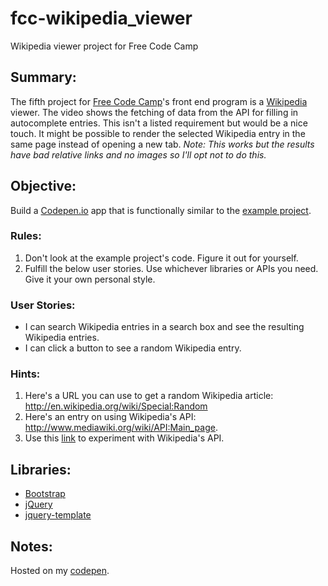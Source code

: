 # fcc-wikipedia_viewer
Wikipedia viewer project for Free Code Camp

## Summary:
The fifth project for [Free Code Camp](https://www.freecodecamp.com)'s front end program is a [Wikipedia](https://wikipedia.org) viewer.  The video shows the fetching of data from the API for filling in autocomplete entries.  This isn't a listed requirement but would be a nice touch.  It might be possible to render the selected Wikipedia entry in the same page instead of opening a new tab.  *Note: This works but the results have bad relative links and no images so I'll opt not to do this.*

## Objective:
Build a [Codepen.io](https://codepen.io) app that is functionally similar to the [example project](http://codepen.io/FreeCodeCamp/full/pgNRvJ).

### Rules:
1. Don't look at the example project's code.  Figure it out for yourself.
2. Fulfill the below user stories.  Use whichever libraries or APIs you need.  Give it your own personal style.

### User Stories:
* I can search Wikipedia entries in a search box and see the resulting Wikipedia entries.
* I can click a button to see a random Wikipedia entry.

### Hints:
1. Here's a URL you can use to get a random Wikipedia article: http://en.wikipedia.org/wiki/Special:Random
2. Here's an entry on using Wikipedia's API: http://www.mediawiki.org/wiki/API:Main_page.
3. Use this [link](https://en.wikipedia.org/wiki/Special:ApiSandbox#action=query&titles=Main%20Page&prop=revisions&rvprop=content&format=jsonfm) to experiment with Wikipedia's API.

## Libraries:
* [Bootstrap](https://getbootstrap.com)
* [jQuery](https://jquery.com/)
* [jquery-template](https://github.com/codepb/jquery-template)

## Notes:
Hosted on my [codepen](http://codepen.io/xipxoom/pen/RaQGmY).
